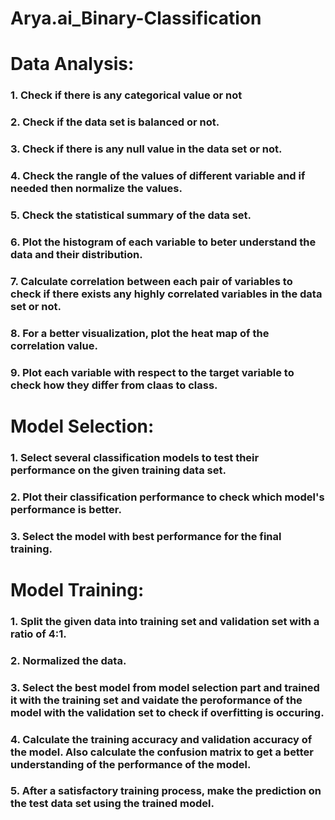 # Arya.ai_Binary-Classification 
# Data Analysis:
### 1. Check if there is any categorical value or not
### 2. Check if the data set is balanced or not.
### 3. Check if there is any null value in the data set or not.
### 4. Check the rangle of the values of different variable and if needed then normalize the values.
### 5. Check the statistical summary of the data set.
### 6. Plot the histogram of each variable to beter understand the data and their distribution.
### 7. Calculate correlation between each pair of variables to check if there exists any highly correlated variables in the data set or not.
### 8. For a better visualization, plot the heat map of the correlation value.
### 9. Plot each variable with respect to the target variable to check how they differ from claas to class.

# Model Selection:
### 1. Select several classification models to test their performance on the given training data set.
### 2. Plot their classification performance to check which model's performance is better.
### 3. Select the model with best performance for the final training.

# Model Training:
### 1. Split the given data into training set and validation set with a ratio of 4:1. 
### 2. Normalized the data.
### 3. Select the best model from model selection part and trained it with the training set and vaidate the peroformance of the model with the validation set to check if          overfitting is occuring.
### 4. Calculate the training accuracy and validation accuracy of the model. Also calculate the confusion matrix to get a better understanding of the performance of the model.
### 5. After a satisfactory training process, make the prediction on the test data set using the trained model.
